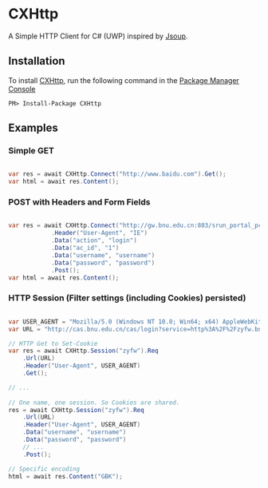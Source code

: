 CXHttp
===

A Simple HTTP Client for C# (UWP) inspired by [Jsoup](https://jsoup.org/).

## Installation

To install [CXHttp](https://www.nuget.org/packages/CXHttp/1.0.0), run the following command in the [Package Manager Console](https://docs.microsoft.com/en-us/nuget/tools/package-manager-console) 

```
PM> Install-Package CXHttp 
```

## Examples

### Simple GET

``` C#

var res = await CXHttp.Connect("http://www.baidu.com").Get();
var html = await res.Content();

```

### POST with Headers and Form Fields

``` C#

var res = await CXHttp.Connect("http://gw.bnu.edu.cn:803/srun_portal_pc.php?ac_id=1")
			.Header("User-Agent", "IE")
			.Data("action", "login")
			.Data("ac_id", "1")
			.Data("username", "username")
			.Data("password", "password")
			.Post();
var html = await res.Content();

```

### HTTP Session (Filter settings (including Cookies) persisted)

``` C#

var USER_AGENT = "Mozilla/5.0 (Windows NT 10.0; Win64; x64) AppleWebKit/537.36 (KHTML, like Gecko) Chrome/55.0.2883.87 Safari/537.36";
var URL = "http://cas.bnu.edu.cn/cas/login?service=http%3A%2F%2Fzyfw.bnu.edu.cn%2FMainFrm.html";

// HTTP Get to Set-Cookie
var res = await CXHttp.Session("zyfw").Req
    .Url(URL)
    .Header("User-Agent", USER_AGENT)
    .Get();

// ...
            
// One name, one session. So Cookies are shared.
res = await CXHttp.Session("zyfw").Req
	.Url(URL)
	.Header("User-Agent", USER_AGENT)
	.Data("username", "username")
	.Data("password", "password")
	// ...
	.Post();

// Specific encoding
html = await res.Content("GBK");

```